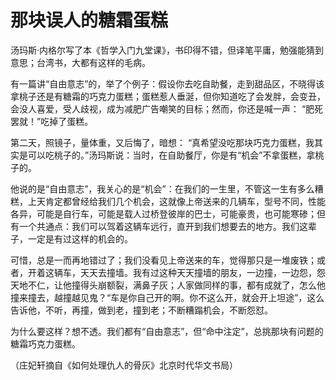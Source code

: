 # 那块误人的糖霜蛋糕

汤玛斯·内格尔写了本《哲学入门九堂课》，书印得不错，但译笔平庸，勉强能猜到意思；台湾书，大都有这样的毛病。 

有一篇讲“自由意志”的，举了个例子：假设你去吃自助餐，走到甜品区，不晓得该拿桃子还是有糖霜的巧克力蛋糕；蛋糕惹人垂涎，但你知道吃了会发胖，会变丑，会没人喜爱，受人歧视，成为减肥广告嘲笑的目标；然而，你还是喊一声： “肥死罢就！”吃掉了蛋糕。 

第二天，照镜子，量体重，又后悔了，暗想： “真希望没吃那块巧克力蛋糕，我其实是可以吃桃子的。”汤玛斯说：当时，在自助餐厅，你是有“机会”不拿蛋糕，拿桃子的。 

他说的是“自由意志”，我关心的是“机会”：在我们的一生里，不管这一生有多么糟糕，上天肯定都曾经给我们几个机会，这就像上帝送来的几辆车，型号不同，性能各异，可能是自行车，可能是载人过桥登彼岸的巴士，可能豪贵，也可能寒碜；但有一个共通点：我们可以驾着这辆车远行，直开到我们想要去的地方。我们这辈子，一定是有过这样的机会的。 

可惜，总是一而再地错过了；我们没看见上帝送来的车，觉得那只是一堆废铁；或者，开着这辆车，天天去撞墙。我有过这种天天撞墙的朋友，一边撞，一边怨，怨天地不仁，让他撞得头崩额裂，满鼻子灰；人家做同样的事，都有成就了，怎么他撞来撞去，越撞越见鬼？“车是你自己开的啊。你不这么开，就会开上坦途”，这么告诉他，不听，再撞，做到老，撞到老；不断糟蹋机会，不断怨怼。 

为什么要这样？想不透。我们都有“自由意志”，但“命中注定”，总挑那块有问题的糖霜巧克力蛋糕。 

（庄妃轩摘自《如何处理仇人的骨灰》北京时代华文书局）